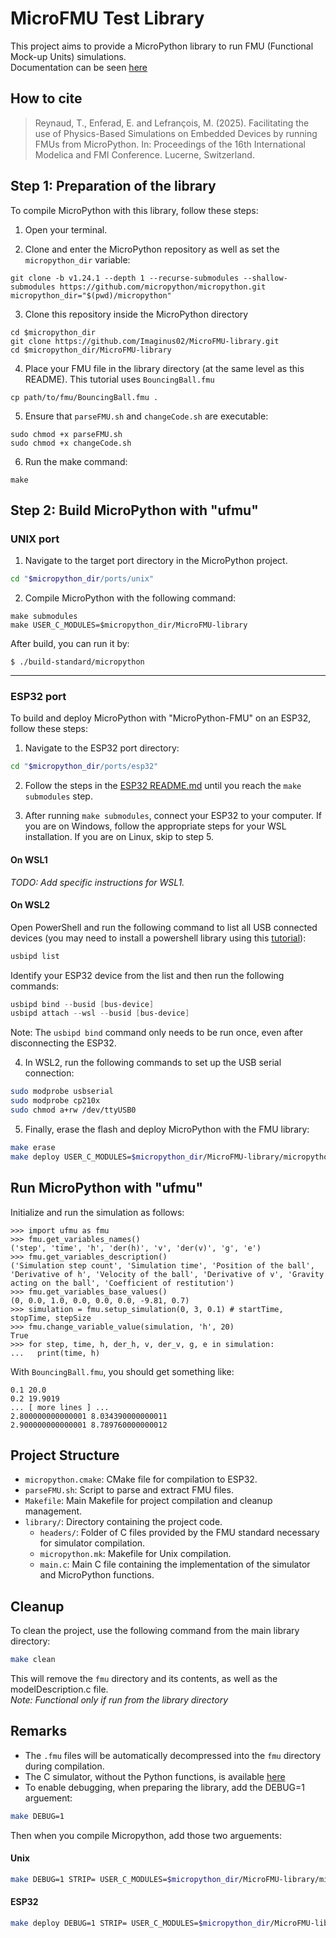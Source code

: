 # MicroFMU Test Library

This project aims to provide a MicroPython library to run FMU (Functional Mock-up Units) simulations.  
Documentation can be seen [here](https://imaginus02.github.io/MicroFMU-library/index.html)

## How to cite

> Reynaud, T., Enferad, E. and Lefrançois, M. (2025). Facilitating the use of Physics-Based Simulations on Embedded Devices by running FMUs from MicroPython. In: Proceedings of the 16th International Modelica and FMI Conference. Lucerne, Switzerland.


## Step 1: Preparation of the library

To compile MicroPython with this library, follow these steps:

1. Open your terminal.

2. Clone and enter the MicroPython repository as well as set the `micropython_dir` variable:

```shell
git clone -b v1.24.1 --depth 1 --recurse-submodules --shallow-submodules https://github.com/micropython/micropython.git
micropython_dir="$(pwd)/micropython"
```

3. Clone this repository inside the MicroPython directory

```shell
cd $micropython_dir
git clone https://github.com/Imaginus02/MicroFMU-library.git
cd $micropython_dir/MicroFMU-library
```

4. Place your FMU file in the library directory (at the same level as this README). This tutorial uses `BouncingBall.fmu`

```shell
cp path/to/fmu/BouncingBall.fmu .
```

5. Ensure that `parseFMU.sh` and `changeCode.sh` are executable:

```shell
sudo chmod +x parseFMU.sh
sudo chmod +x changeCode.sh
```

6. Run the make command:

```shell
make
```

## Step 2: Build MicroPython with "ufmu"

### UNIX port

1. Navigate to the target port directory in the MicroPython project.

```bash
cd "$micropython_dir/ports/unix"
```

2. Compile MicroPython with the following command:

```shell
make submodules
make USER_C_MODULES=$micropython_dir/MicroFMU-library
```

After build, you can run it by:

```shell
$ ./build-standard/micropython
```

___
### ESP32 port

To build and deploy MicroPython with "MicroPython-FMU" on an ESP32, follow these steps:

1. Navigate to the ESP32 port directory:

```bash
cd "$micropython_dir/ports/esp32"
```

2. Follow the steps in the [ESP32 README.md](https://github.com/micropython/micropython/blob/master/ports/esp32/README.md) until you reach the `make submodules` step.

3. After running `make submodules`, connect your ESP32 to your computer. If you are on Windows, follow the appropriate steps for your WSL installation. If you are on Linux, skip to step 5.

#### On WSL1
*TODO: Add specific instructions for WSL1.*

#### On WSL2
Open PowerShell and run the following command to list all USB connected devices (you may need to install a powershell library using this [tutorial](https://learn.microsoft.com/en-us/windows/wsl/connect-usb)):

```powershell
usbipd list
```

Identify your ESP32 device from the list and then run the following commands:

```powershell
usbipd bind --busid [bus-device]
usbipd attach --wsl --busid [bus-device]
```

Note: The `usbipd bind` command only needs to be run once, even after disconnecting the ESP32.

4. In WSL2, run the following commands to set up the USB serial connection:

```bash
sudo modprobe usbserial
sudo modprobe cp210x
sudo chmod a+rw /dev/ttyUSB0
```

5. Finally, erase the flash and deploy MicroPython with the FMU library:

```bash
make erase
make deploy USER_C_MODULES=$micropython_dir/MicroFMU-library/micropython.cmake
```

## Run MicroPython with "ufmu"
Initialize and run the simulation as follows:

```$ ./build-standard/micropython
>>> import ufmu as fmu
>>> fmu.get_variables_names()
('step', 'time', 'h', 'der(h)', 'v', 'der(v)', 'g', 'e')
>>> fmu.get_variables_description()
('Simulation step count', 'Simulation time', 'Position of the ball', 'Derivative of h', 'Velocity of the ball', 'Derivative of v', 'Gravity acting on the ball', 'Coefficient of restitution')
>>> fmu.get_variables_base_values()
(0, 0.0, 1.0, 0.0, 0.0, 0.0, -9.81, 0.7)
>>> simulation = fmu.setup_simulation(0, 3, 0.1) # startTime, stopTime, stepSize
>>> fmu.change_variable_value(simulation, 'h', 20)
True
>>> for step, time, h, der_h, v, der_v, g, e in simulation:
...   print(time, h)
```

With `BouncingBall.fmu`, you should get something like:

```
0.1 20.0
0.2 19.9019
... [ more lines ] ...
2.800000000000001 8.034390000000011
2.900000000000001 8.789760000000012
``` 
## Project Structure
- `micropython.cmake`: CMake file for compilation to ESP32.
- `parseFMU.sh`: Script to parse and extract FMU files.
- `Makefile`: Main Makefile for project compilation and cleanup management.
- `library/`: Directory containing the project code.
	- `headers/`: Folder of C files provided by the FMU standard necessary for simulator compilation.
	- `micropython.mk`: Makefile for Unix compilation.
	- `main.c`: Main C file containing the implementation of the simulator and MicroPython functions.

## Cleanup

To clean the project, use the following command from the main library directory:

```sh
make clean
```

This will remove the `fmu` directory and its contents, as well as the modelDescription.c file.  
*Note: Functional only if run from the library directory*  

## Remarks

- The `.fmu` files will be automatically decompressed into the `fmu` directory during compilation.  
- The C simulator, without the Python functions, is available [here](https://github.com/Imaginus02/FMUSimulator)
- To enable debugging, when preparing the library, add the DEBUG=1 arguement:
```bash
make DEBUG=1
```
Then when you compile Micropython, add those two arguements:
#### Unix
```bash
make DEBUG=1 STRIP= USER_C_MODULES=$micropython_dir/MicroFMU-library/micropython.cmake
```
#### ESP32
```bash
make deploy DEBUG=1 STRIP= USER_C_MODULES=$micropython_dir/MicroFMU-library/micropython.cmake
```
